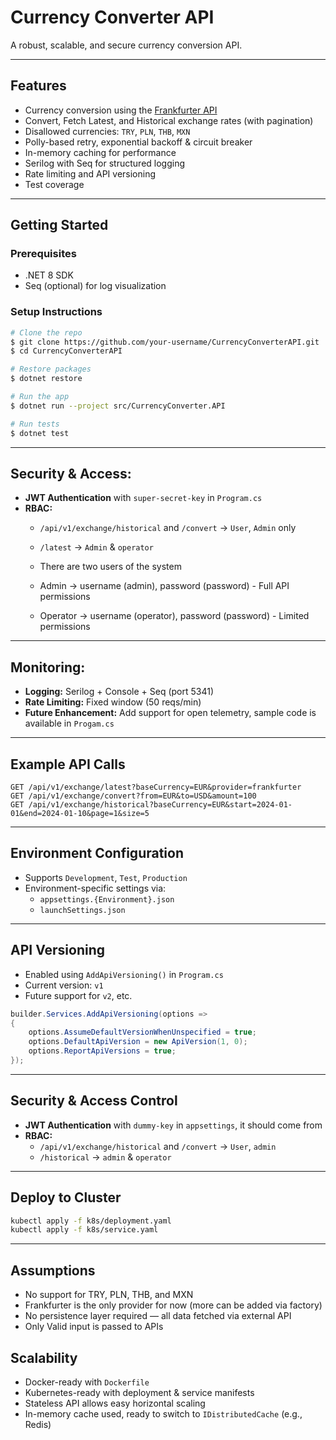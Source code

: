 ﻿# Currency Converter API
A robust, scalable, and secure currency conversion API.

---

## Features

- Currency conversion using the [Frankfurter API](https://www.frankfurter.app/)
- Convert, Fetch Latest, and Historical exchange rates (with pagination)
- Disallowed currencies: `TRY`, `PLN`, `THB`, `MXN`
- Polly-based retry, exponential backoff & circuit breaker
- In-memory caching for performance
- Serilog with Seq for structured logging
- Rate limiting and API versioning
- Test coverage

---

## Getting Started

### Prerequisites
- .NET 8 SDK
- Seq (optional) for log visualization

### Setup Instructions
```bash
# Clone the repo
$ git clone https://github.com/your-username/CurrencyConverterAPI.git
$ cd CurrencyConverterAPI

# Restore packages
$ dotnet restore

# Run the app
$ dotnet run --project src/CurrencyConverter.API

# Run tests
$ dotnet test
```

---

## Security & Access:
- **JWT Authentication** with `super-secret-key` in `Program.cs`
- **RBAC:**
  - `/api/v1/exchange/historical` and `/convert` → `User`, `Admin` only
  - `/latest` → `Admin` & `operator`

  - There are two users of the system
  - Admin -> username (admin), password (password) - Full API permissions           
  - Operator -> username (operator), password (password) - Limited permissions

---

## Monitoring:
- **Logging:** Serilog + Console + Seq (port 5341)
- **Rate Limiting:** Fixed window (50 reqs/min)
- **Future Enhancement:** Add support for open telemetry, sample code is available in ```Progam.cs```

---

## Example API Calls
```http
GET /api/v1/exchange/latest?baseCurrency=EUR&provider=frankfurter
GET /api/v1/exchange/convert?from=EUR&to=USD&amount=100
GET /api/v1/exchange/historical?baseCurrency=EUR&start=2024-01-01&end=2024-01-10&page=1&size=5
```

---

## Environment Configuration
- Supports `Development`, `Test`, `Production`
- Environment-specific settings via:
  - `appsettings.{Environment}.json`
  - `launchSettings.json`

---

## API Versioning
- Enabled using `AddApiVersioning()` in `Program.cs`
- Current version: `v1`
- Future support for `v2`, etc.

```csharp
builder.Services.AddApiVersioning(options =>
{
    options.AssumeDefaultVersionWhenUnspecified = true;
    options.DefaultApiVersion = new ApiVersion(1, 0);
    options.ReportApiVersions = true;
});
```

---

## Security & Access Control
- **JWT Authentication** with `dummy-key` in `appsettings`, it should come from 
- **RBAC:**
  - `/api/v1/exchange/historical` and `/convert` → `User`, `admin`
  - `/historical` → `admin` & `operator`

---

## Deploy to Cluster
```bash
kubectl apply -f k8s/deployment.yaml
kubectl apply -f k8s/service.yaml
```
---

## Assumptions
- No support for TRY, PLN, THB, and MXN
- Frankfurter is the only provider for now (more can be added via factory)
- No persistence layer required — all data fetched via external API
- Only Valid input is passed to APIs

## Scalability
- Docker-ready with `Dockerfile`
- Kubernetes-ready with deployment & service manifests
- Stateless API allows easy horizontal scaling
- In-memory cache used, ready to switch to `IDistributedCache` (e.g., Redis)
